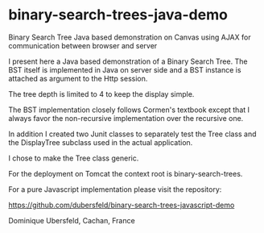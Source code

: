 # binary-search-trees-java-demo
Binary Search Tree Java based demonstration on Canvas using AJAX for communication between browser and server

I present here a Java based demonstration of a Binary Search Tree. The BST itself is implemented in Java on server side and a BST instance is attached as argument to the Http session.

The tree depth is limited to 4 to keep the display simple.

The BST implementation closely follows Cormen's textbook except that I always favor the non-recursive implementation over the recursive one.

In addition I created two Junit classes to separately test the Tree class and the DisplayTree subclass used in the actual application.

I chose to make the Tree class generic.

For the deployment on Tomcat the context root is binary-search-trees.

For a pure Javascript implementation please visit the repository:

https://github.com/dubersfeld/binary-search-trees-javascript-demo


Dominique Ubersfeld, Cachan, France  
